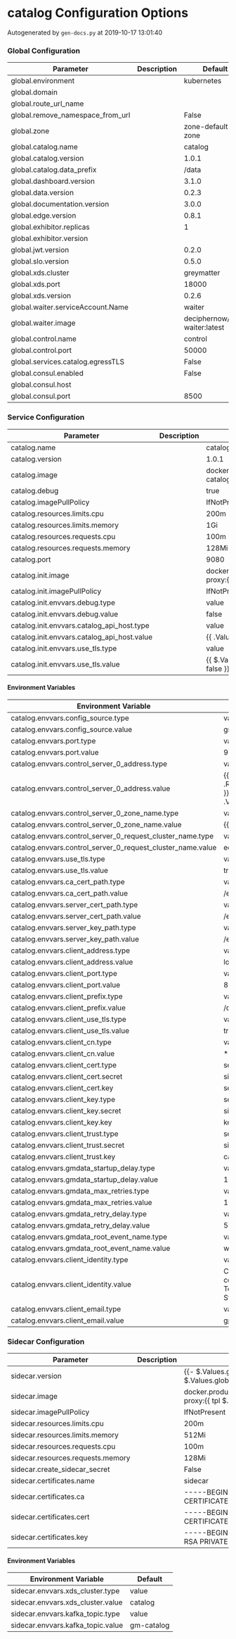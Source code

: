 # catalog Configuration Options

Autogenerated by `gen-docs.py` at 2019-10-17 13:01:40

### Global Configuration

|            Parameter            |Description|           Default           |
|---------------------------------|-----------|-----------------------------|
|global.environment               |           |kubernetes                   |
|global.domain                    |           |                             |
|global.route_url_name            |           |                             |
|global.remove_namespace_from_url |           |False                        |
|global.zone                      |           |zone-default-zone            |
|global.catalog.name              |           |catalog                      |
|global.catalog.version           |           |1.0.1                        |
|global.catalog.data_prefix       |           |/data                        |
|global.dashboard.version         |           |3.1.0                        |
|global.data.version              |           |0.2.3                        |
|global.documentation.version     |           |3.0.0                        |
|global.edge.version              |           |0.8.1                        |
|global.exhibitor.replicas        |           |                            1|
|global.exhibitor.version         |           |                             |
|global.jwt.version               |           |0.2.0                        |
|global.slo.version               |           |0.5.0                        |
|global.xds.cluster               |           |greymatter                   |
|global.xds.port                  |           |                        18000|
|global.xds.version               |           |0.2.6                        |
|global.waiter.serviceAccount.Name|           |waiter                       |
|global.waiter.image              |           |deciphernow/k8s-waiter:latest|
|global.control.name              |           |control                      |
|global.control.port              |           |                        50000|
|global.services.catalog.egressTLS|           |False                        |
|global.consul.enabled            |           |False                        |
|global.consul.host               |           |                             |
|global.consul.port               |           |                         8500|

### Service Configuration

|                 Parameter                 |Description|                                           Default                                            |
|-------------------------------------------|-----------|----------------------------------------------------------------------------------------------|
|catalog.name                               |           |catalog                                                                                       |
|catalog.version                            |           |1.0.1                                                                                         |
|catalog.image                              |           |docker.production.deciphernow.com/deciphernow/gm-catalog:{{ $.Values.global.catalog.version }}|
|catalog.debug                              |           |true                                                                                          |
|catalog.imagePullPolicy                    |           |IfNotPresent                                                                                  |
|catalog.resources.limits.cpu               |           |200m                                                                                          |
|catalog.resources.limits.memory            |           |1Gi                                                                                           |
|catalog.resources.requests.cpu             |           |100m                                                                                          |
|catalog.resources.requests.memory          |           |128Mi                                                                                         |
|catalog.port                               |           |                                                                                          9080|
|catalog.init.image                         |           |docker.production.deciphernow.com/deciphernow/gm-proxy:{{ tpl $.Values.sidecar.version $ }}   |
|catalog.init.imagePullPolicy               |           |IfNotPresent                                                                                  |
|catalog.init.envvars.debug.type            |           |value                                                                                         |
|catalog.init.envvars.debug.value           |           |false                                                                                         |
|catalog.init.envvars.catalog_api_host.type |           |value                                                                                         |
|catalog.init.envvars.catalog_api_host.value|           |{{ .Values.catalog.name }}:{{ .Values.catalog.port }}                                         |
|catalog.init.envvars.use_tls.type          |           |value                                                                                         |
|catalog.init.envvars.use_tls.value         |           |{{ $.Values.global.services.catalog.egressTLS \| default false }}                              |

#### Environment Variables

|                   Environment Variable                    |                                                   Default                                                    |
|-----------------------------------------------------------|--------------------------------------------------------------------------------------------------------------|
|catalog.envvars.config_source.type                         |value                                                                                                         |
|catalog.envvars.config_source.value                        |gmdata                                                                                                        |
|catalog.envvars.port.type                                  |value                                                                                                         |
|catalog.envvars.port.value                                 |9080                                                                                                          |
|catalog.envvars.control_server_0_address.type              |value                                                                                                         |
|catalog.envvars.control_server_0_address.value             |{{ .Values.global.control.name }}.{{ .Release.Namespace }}.svc.cluster.local:{{ .Values.global.control.port }}|
|catalog.envvars.control_server_0_zone_name.type            |value                                                                                                         |
|catalog.envvars.control_server_0_zone_name.value           |{{ .Values.global.zone }}                                                                                     |
|catalog.envvars.control_server_0_request_cluster_name.type |value                                                                                                         |
|catalog.envvars.control_server_0_request_cluster_name.value|edge                                                                                                          |
|catalog.envvars.use_tls.type                               |value                                                                                                         |
|catalog.envvars.use_tls.value                              |true                                                                                                          |
|catalog.envvars.ca_cert_path.type                          |value                                                                                                         |
|catalog.envvars.ca_cert_path.value                         |/etc/pki/ca.crt                                                                                               |
|catalog.envvars.server_cert_path.type                      |value                                                                                                         |
|catalog.envvars.server_cert_path.value                     |/etc/pki/server.crt                                                                                           |
|catalog.envvars.server_key_path.type                       |value                                                                                                         |
|catalog.envvars.server_key_path.value                      |/etc/pki/server.key                                                                                           |
|catalog.envvars.client_address.type                        |value                                                                                                         |
|catalog.envvars.client_address.value                       |localhost                                                                                                     |
|catalog.envvars.client_port.type                           |value                                                                                                         |
|catalog.envvars.client_port.value                          |8080                                                                                                          |
|catalog.envvars.client_prefix.type                         |value                                                                                                         |
|catalog.envvars.client_prefix.value                        |/data                                                                                                         |
|catalog.envvars.client_use_tls.type                        |value                                                                                                         |
|catalog.envvars.client_use_tls.value                       |true                                                                                                          |
|catalog.envvars.client_cn.type                             |value                                                                                                         |
|catalog.envvars.client_cn.value                            |*.greymatter.svc.cluster.local                                                                                |
|catalog.envvars.client_cert.type                           |secret                                                                                                        |
|catalog.envvars.client_cert.secret                         |sidecar-certs                                                                                                 |
|catalog.envvars.client_cert.key                            |server_b64                                                                                                    |
|catalog.envvars.client_key.type                            |secret                                                                                                        |
|catalog.envvars.client_key.secret                          |sidecar-certs                                                                                                 |
|catalog.envvars.client_key.key                             |key_b64                                                                                                       |
|catalog.envvars.client_trust.type                          |secret                                                                                                        |
|catalog.envvars.client_trust.secret                        |sidecar-certs                                                                                                 |
|catalog.envvars.client_trust.key                           |ca_b64                                                                                                        |
|catalog.envvars.gmdata_startup_delay.type                  |value                                                                                                         |
|catalog.envvars.gmdata_startup_delay.value                 |10s                                                                                                           |
|catalog.envvars.gmdata_max_retries.type                    |value                                                                                                         |
|catalog.envvars.gmdata_max_retries.value                   |100                                                                                                           |
|catalog.envvars.gmdata_retry_delay.type                    |value                                                                                                         |
|catalog.envvars.gmdata_retry_delay.value                   |5s                                                                                                            |
|catalog.envvars.gmdata_root_event_name.type                |value                                                                                                         |
|catalog.envvars.gmdata_root_event_name.value               |world                                                                                                         |
|catalog.envvars.client_identity.type                       |value                                                                                                         |
|catalog.envvars.client_identity.value                      |CN=gm-control,OU=Engineering,O=Decipher Technology Studios,=Alexandria,=Virginia,C=US                         |
|catalog.envvars.client_email.type                          |value                                                                                                         |
|catalog.envvars.client_email.value                         |gm-control@deciphernow.com                                                                                    |

### Sidecar Configuration

|            Parameter            |Description|                                          Default                                          |
|---------------------------------|-----------|-------------------------------------------------------------------------------------------|
|sidecar.version                  |           |{{- $.Values.global.catalog.sidecar.version \| default $.Values.global.sidecar.version }}   |
|sidecar.image                    |           |docker.production.deciphernow.com/deciphernow/gm-proxy:{{ tpl $.Values.sidecar.version $ }}|
|sidecar.imagePullPolicy          |           |IfNotPresent                                                                               |
|sidecar.resources.limits.cpu     |           |200m                                                                                       |
|sidecar.resources.limits.memory  |           |512Mi                                                                                      |
|sidecar.resources.requests.cpu   |           |100m                                                                                       |
|sidecar.resources.requests.memory|           |128Mi                                                                                      |
|sidecar.create_sidecar_secret    |           |False                                                                                      |
|sidecar.certificates.name        |           |sidecar                                                                                    |
|sidecar.certificates.ca          |           |-----BEGIN CERTIFICATE----- ... -----END CERTIFICATE-----                                  |
|sidecar.certificates.cert        |           |-----BEGIN CERTIFICATE----- ... -----END CERTIFICATE-----                                  |
|sidecar.certificates.key         |           |-----BEGIN RSA PRIVATE KEY----- ... -----END RSA PRIVATE KEY-----                          |

#### Environment Variables

|      Environment Variable       | Default  |
|---------------------------------|----------|
|sidecar.envvars.xds_cluster.type |value     |
|sidecar.envvars.xds_cluster.value|catalog   |
|sidecar.envvars.kafka_topic.type |value     |
|sidecar.envvars.kafka_topic.value|gm-catalog|

